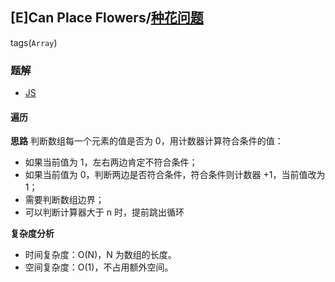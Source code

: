 ## [E]Can Place Flowers/[种花问题](https://leetcode-cn.com/problems/can-place-flowers/)
tags(`Array`)

### 题解
+ [JS](../../ts/640/605.js)

#### 遍历
**思路**
判断数组每一个元素的值是否为 0，用计数器计算符合条件的值：
+ 如果当前值为 1，左右两边肯定不符合条件；
+ 如果当前值为 0，判断两边是否符合条件，符合条件则计数器 +1，当前值改为 1；
+ 需要判断数组边界；
+ 可以判断计算器大于 n 时，提前跳出循环

**复杂度分析**
+ 时间复杂度：O(N)，N 为数组的长度。
+ 空间复杂度：O(1)，不占用额外空间。 
